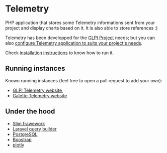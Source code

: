 # Telemetry

PHP application that stores some Telemetry informations sent from your project and display charts based on it.
It is also able to store references :)

Telemetry has been developped for the [GLPI Project](http://glpi-project.org/) needs; but you can also [configure Telemetry application to suits your project's needs](project.md).

Check [installation instructions](install.md) to know how to run it.

## Running instances

Known running instances (feel free to open a pull request to add your own):

* [GLPI Telemetry website](http://glpi-project.org/telemetry),
* [Galette Telemetry website](https://telemetry.galette.eu)

## Under the hood

* [Slim frawework](https://slimframework.com/)
* [Laravel query builder](https://laravel.com/docs/5.5/queries)
* [PostgreSQL](https://www.postgresql.org/)
* [Boostrap](https://getbootstrap.com/)
* [plotly](https://plot.ly/javascript/)
